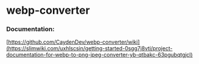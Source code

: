 # webp-converter
### Documentation:
[https://github.com/CaydenDev/webp-converter/wiki](https://slimwiki.com/uxhlscsin/getting-started-0sgg7j8vti/project-documentation-for-webp-to-png-jpeg-converter-yb-qtbakc-63pgubqtgjcl)
